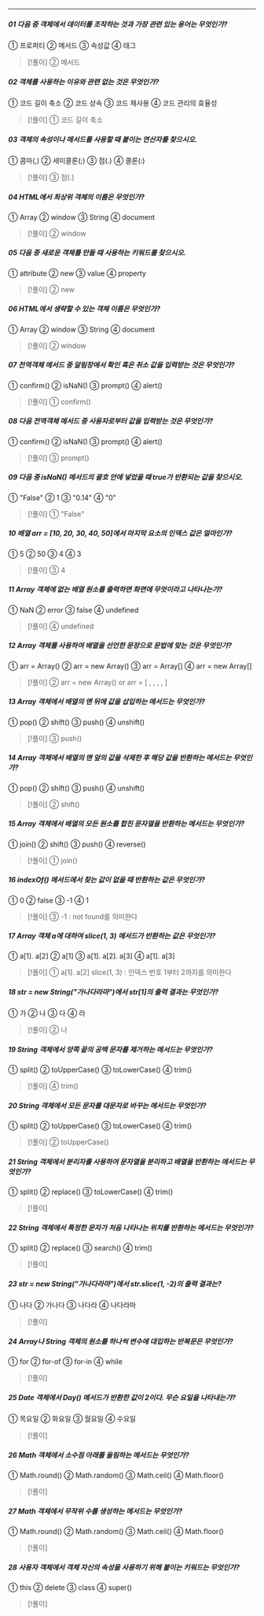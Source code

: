 
---
##### 01 다음 중 객체에서 데이터를 조작하는 것과 가장 관련 있는 용어는 무엇인가? 
① 프로퍼티 ② 메서드 ③ 속성값 ④ 태그 
>[!풀이]
>② 메서드
##### 02 객체를 사용하는 이유와 관련 없는 것은 무엇인가? 
① 코드 길이 축소 ② 코드 상속 ③ 코드 재사용 ④ 코드 관리의 효율성 
>[!풀이]
>① 코드 길이 축소
##### 03 객체의 속성이나 메서드를 사용할 때 붙이는 연산자를 찾으시오. 
① 콤마(,) ② 세미콜론(;) ③ 점(.) ④ 콜론(:) 
>[!풀이]
>③ 점(.)
##### 04 HTML에서 최상위 객체의 이름은 무엇인가? 
① Array ② window ③ String ④ document
>[!풀이]
>② window
##### 05 다음 중 새로운 객체를 만들 때 사용하는 키워드를 찾으시오. 
① attribute ② new ③ value ④ property 
>[!풀이]
>② new
##### 06 HTML에서 생략할 수 있는 객체 이름은 무엇인가? 
① Array ② window ③ String ④ document 
>[!풀이]
>② window
##### 07 전역객체 메서드 중 알림창에서 확인 혹은 취소 값을 입력받는 것은 무엇인가?
① confirm() ② isNaN() ③ prompt() ④ alert() 
>[!풀이]
>① confirm()
##### 08 다음 전역객체 메서드 중 사용자로부터 값을 입력받는 것은 무엇인가? 
① confirm() ② isNaN() ③ prompt() ④ alert()
>[!풀이]
>③ prompt()

##### 09 다음 중 isNaN() 메서드의 괄호 안에 넣었을 때 true가 반환되는 값을 찾으시오. 
① "False" ② 1 ③ "0.14" ④ "0" 
>[!풀이]
>① "False"
##### 10 배열 arr = [10, 20, 30, 40, 50]에서 마지막 요소의 인덱스 값은 얼마인가? 
① 5 ② 50 ③ 4 ④ 3 
>[!풀이]
>③ 4
##### 11 Array 객체에 없는 배열 원소를 출력하면 화면에 무엇이라고 나타나는가? 
① NaN ② error ③ false ④ undefined 
>[!풀이]
>④ undefined 
##### 12 Array 객체를 사용하여 배열을 선언한 문장으로 문법에 맞는 것은 무엇인가? 
① arr = Array() ② arr = new Array() ③ arr = Array[] ④ arr = new Array[]
>[!풀이]
>② arr = new Array() or arr = [ , , , , ]
##### 13 Array 객체에서 배열의 맨 뒤에 값을 삽입하는 메서드는 무엇인가?
① pop() ② shift() ③ push() ④ unshift() 
>[!풀이]
>③ push()
##### 14 Array 객체에서 배열의 맨 앞의 값을 삭제한 후 해당 값을 반환하는 메서드는 무엇인가? 
① pop() ② shift() ③ push() ④ unshift() 
>[!풀이]
>② shift()
##### 15 Array 객체에서 배열의 모든 원소를 합친 문자열을 반환하는 메서드는 무엇인가? 
① join() ② shift() ③ push() ④ reverse() 
>[!풀이]
>① join()
##### 16 indexOf() 메서드에서 찾는 값이 없을 때 반환하는 값은 무엇인가? 
① 0 ② false ③ -1 ④ 1
>[!풀이]
>③ -1 : not found를 의미한다
##### 17 Array 객체 a에 대하여 slice(1, 3) 메서드가 반환하는 값은 무엇인가? 
① a[1]. a[2] ② a[1] ③ a[1]. a[2]. a[3] ④ a[1]. a[3] 
>[!풀이]
>① a[1]. a[2]
>slice(1, 3) : 인덱스 번호 1부터 2까지를 의미한다
##### 18 str = new String("가나다라마")에서 str[1]의 출력 결과는 무엇인가? 
① 가 ② 나 ③ 다 ④ 라 
>[!풀이]
>② 나
##### 19 String 객체에서 양쪽 끝의 공백 문자를 제거하는 메서드는 무엇인가? 
① split() ② toUpperCase() ③ toLowerCase() ④ trim() 
>[!풀이]
>④ trim()
##### 20 String 객체에서 모든 문자를 대문자로 바꾸는 메서드는 무엇인가? 
① split() ② toUpperCase() ③ toLowerCase() ④ trim()
>[!풀이]
>② toUpperCase()

##### 21 String 객체에서 분리자를 사용하여 문자열을 분리하고 배열을 반환하는 메서드는 무엇인가? 
① split() ② replace() ③ toLowerCase() ④ trim() 
>[!풀이]
##### 22 String 객체에서 특정한 문자가 처음 나타나는 위치를 반환하는 메서드는 무엇인가? 
① split() ② replace() ③ search() ④ trim() 
>[!풀이]
##### 23 str = new String("가나다라마")에서 str.slice(1, -2)의 출력 결과는? 
① 나다 ② 가나다 ③ 나다라 ④ 나다라마 
>[!풀이]
##### 24 Array나 String 객체의 원소를 하나씩 변수에 대입하는 반복문은 무엇인가? 
① for ② for-of ③ for-in ④ while
>[!풀이]

##### 25 Date 객체에서 Day() 메서드가 반환한 값이 2이다. 무슨 요일을 나타내는가? 
① 목요일 ② 화요일 ③ 월요일 ④ 수요일 
>[!풀이]
##### 26 Math 객체에서 소수점 아래를 올림하는 메서드는 무엇인가? 
① Math.round() ② Math.random() ③ Math.ceil() ④ Math.floor() 
>[!풀이]
##### 27 Math 객체에서 무작위 수를 생성하는 메서드는 무엇인가? 
① Math.round() ② Math.random() ③ Math.ceil() ④ Math.floor() 
>[!풀이]
##### 28 사용자 객체에서 객체 자신의 속성을 사용하기 위해 붙이는 키워드는 무엇인가? 
① this ② delete ③ class ④ super()
>[!풀이]